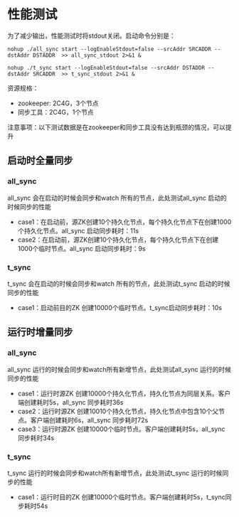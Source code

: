# 性能测试

为了减少输出，性能测试时将stdout关闭。启动命令分别是：

```
nohup ./all_sync start --logEnableStdout=false --srcAddr SRCADDR --dstAddr DSTADDR  >> all_sync_stdout 2>&1 &

nohup ./t_sync start --logEnableStdout=false --srcAddr DSTADDR --dstAddr SRCADDR  >> t_sync_stdout 2>&1 &
```

资源规格：

- zookeeper: 2C4G，3个节点
- 同步工具：2C4G，1个节点

注意事项：以下测试数据是在zookeeper和同步工具没有达到瓶颈的情况，可以提升

## 启动时全量同步

### all_sync

all_sync 会在启动的时候会同步和watch 所有的节点，此处测试all_sync 启动的时候同步的性能

- case1：在启动前，源ZK创建10个持久化节点，每个持久化节点下在创建1000个持久化节点。all_sync 启动同步耗时：11s
- case2：在启动前，源ZK创建10个持久化节点，每个持久化节点下在创建1000个临时节点。all_sync 启动同步耗时：9s

### t_sync

t_sync 会在启动的时候会同步和watch 所有的节点，此处测试t_sync 启动的时候同步的性能

- case1：启动前目的ZK 创建10000个临时节点。t_sync启动同步耗时：10s

## 运行时增量同步

### all_sync

all_sync 运行的时候会同步和watch所有新增节点，此处测试all_sync 运行的时候同步的性能

- case1：运行时源ZK 创建10000个持久化节点，持久化节点为同层关系。客户端创建耗时5s，all_sync 同步耗时36s
- case2：运行时源ZK 创建10010个持久化节点，持久化节点中包含10个父节点。客户端创建耗时6s，all_sync 同步耗时72s
- case3：运行时源ZK 创建10000个临时节点。客户端创建耗时5s，all_sync 同步耗时34s

### t_sync

t_sync 运行的时候会同步和watch所有新增节点，此处测试t_sync 运行的时候同步的性能

- case1：运行时目的ZK 创建10000个临时节点。客户端创建耗时5s，t_sync同步耗时54s
